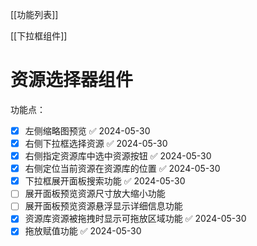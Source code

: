 [[功能列表]]

[[下拉框组件]]
# 资源选择器组件

功能点：
- [x] 左侧缩略图预览 ✅ 2024-05-30
- [x] 右侧下拉框选择资源 ✅ 2024-05-30
- [x] 右侧指定资源库中选中资源按钮 ✅ 2024-05-30
- [x] 右侧定位当前资源在资源库的位置 ✅ 2024-05-30
- [x] 下拉框展开面板搜索功能 ✅ 2024-05-30
- [ ] 展开面板预览资源尺寸放大缩小功能
- [ ] 展开面板预览资源悬浮显示详细信息功能
- [x] 资源库资源被拖拽时显示可拖放区域功能 ✅ 2024-05-30
- [x] 拖放赋值功能 ✅ 2024-05-30